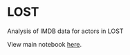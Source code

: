 # LOST
Analysis of IMDB data for actors in LOST

View main notebook [here](http://nbviewer.ipython.org/github/pmbaumgartner/LOST/blob/master/WE%20HAVE%20TO%20GO%20BACK.ipynb).
